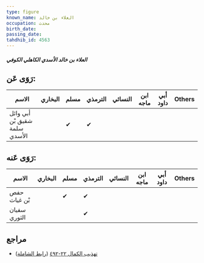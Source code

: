 ```yaml
---
type: figure
known_name: العلاء بن خالد
occupation: محدث
birth_date:
passing_date:
tahdhib_id: 4563
---
```

##### العلاء بن خالد الأسدي الكاهلي الكوفي

## رَوَى عَن:
| الاسم                         | البخاري | مسلم | الترمذي | النسائي | ابن ماجه | أبي داود | Others |
| ----------------------------- | ------- | ---- | ------- | ------- | -------- | -------- | ------ |
| أبي وائل شقيق بْن سلمة الأسدي |         | ✔    | ✔       |         |          |          |        |
## رَوَى عَنه:
| الاسم        | البخاري | مسلم | الترمذي | النسائي | ابن ماجه | أبي داود | Others |
| ------------ | ------- | ---- | ------- | ------- | -------- | -------- | ------ |
| حفص بْن غياث |         | ✔    | ✔       |         |          |          |        |
| سفيان الثوري |         |      | ✔       |         |          |          |        |
## مراجع
- [تهذيب الكمال ٢٢-٤٩٢](obsidian://open?vault=Tahdhib-al-Kamal&file=Figures/٤٥٦٣-العلاء%20بن%20خالد%20الأسدي%20الكاهلي%20الكوفي) ([رابط الشاملة](https://shamela.ws/book/3722/11745))